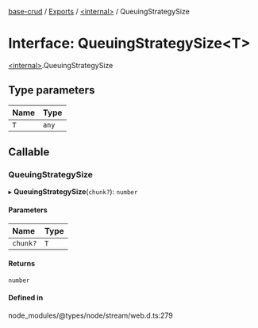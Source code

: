 [base-crud](../README.md) / [Exports](../modules.md) / [\<internal\>](../modules/internal_.md) / QueuingStrategySize

# Interface: QueuingStrategySize\<T\>

[\<internal\>](../modules/internal_.md).QueuingStrategySize

## Type parameters

| Name | Type |
| :------ | :------ |
| `T` | `any` |

## Callable

### QueuingStrategySize

▸ **QueuingStrategySize**(`chunk?`): `number`

#### Parameters

| Name | Type |
| :------ | :------ |
| `chunk?` | `T` |

#### Returns

`number`

#### Defined in

node_modules/@types/node/stream/web.d.ts:279
